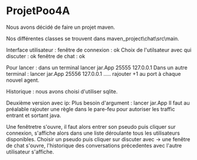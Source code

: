 # ProjetPoo4A


Nous avons décidé de faire un projet maven.


Nos différentes classes se trouvent dans maven_project\chat\src\main.

Interface utilisateur :
  fenêtre de connexion : ok
  Choix de l'utilsateur avec qui discuter : ok
  fenêtre de chat : ok 
  
 Pour lancer : dans un terminal lancer jar.App 25555 127.0.0.1
 Dans un autre terminal : lancer jar.App 25556 127.0.0.1
 ..... rajouter +1 au port à chaque nouvel agent.
  
  
Historique : nous avons choisi d'utiliser sqlite.



Deuxième version avec ip:
Plus besoin d'argument : lancer jar.App
Il faut au préalable rajouter une règle dans le pare-feu pour autoriser les traffic entrant et sortant java.


Une fenêtretre s'ouvre, il faut alors entrer son pseudo puis cliquer sur connexion, s'affiche alors dans une liste déroulante tous les utilisateurs disponibles.
Choisir un pseudo puis cliquer sur discuter avec  -> une fenêtre de chat s'ouvre, l'historique des conversations précedentes avec l'autre utilisateur s'affiche.

